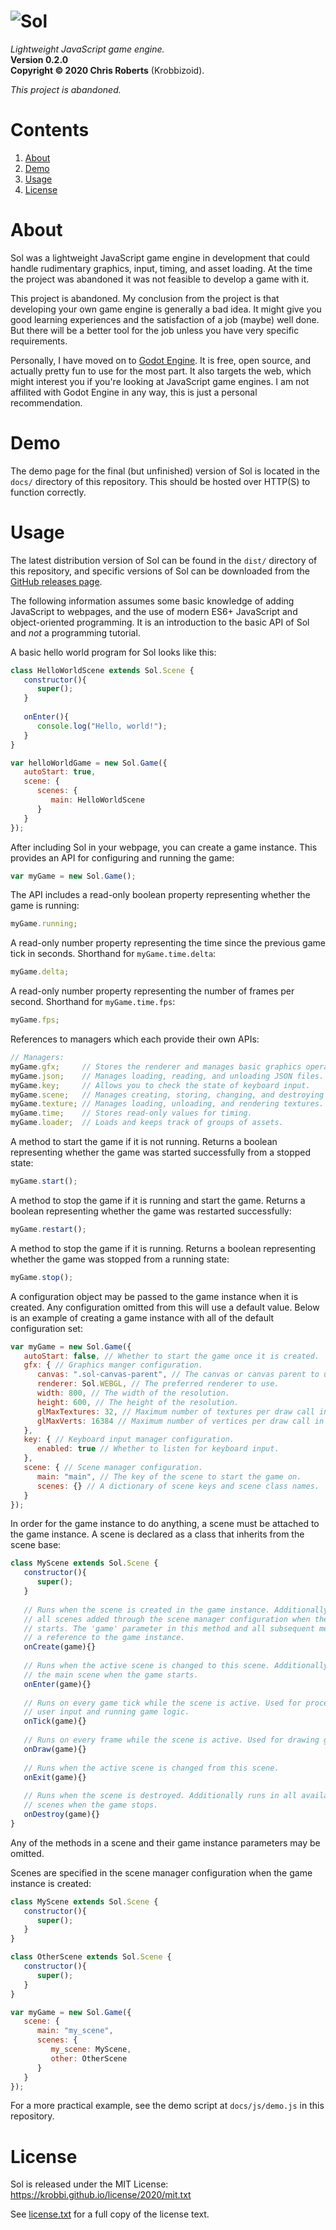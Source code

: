 # ![Sol](docs/img/header.png)
_Lightweight JavaScript game engine._  
__Version 0.2.0__  
__Copyright &copy; 2020 Chris Roberts__ (Krobbizoid).

_This project is abandoned._

# Contents
1. [About](#about)
2. [Demo](#demo)
3. [Usage](#usage)
4. [License](#license)

# About
Sol was a lightweight JavaScript game engine in development that could handle
rudimentary graphics, input, timing, and asset loading. At the time the project
was abandoned it was not feasible to develop a game with it.

This project is abandoned. My conclusion from the project is that developing
your own game engine is generally a bad idea. It might give you good learning
experiences and the satisfaction of a job (maybe) well done. But there will be
a better tool for the job unless you have very specific requirements.

Personally, I have moved on to
[Godot Engine](https://github.com/godotengine/godot). It is free, open source,
and actually pretty fun to use for the most part. It also targets the web,
which might interest you if you're looking at JavaScript game engines. I am not
affilited with Godot Engine in any way, this is just a personal recommendation.

# Demo
The demo page for the final (but unfinished) version of Sol is located in the
`docs/` directory of this repository. This should be hosted over HTTP(S) to
function correctly.

# Usage
The latest distribution version of Sol can be found in the `dist/` directory of
this repository, and specific versions of Sol can be downloaded from the
[GitHub releases page](https://github.com/krobbi/sol-engine/releases).

The following information assumes some basic knowledge of adding JavaScript to
webpages, and the use of modern ES6+ JavaScript and object-oriented
programming. It is an introduction to the basic API of Sol and _not_ a
programming tutorial.

A basic hello world program for Sol looks like this:
```JavaScript
class HelloWorldScene extends Sol.Scene {
   constructor(){
      super();
   }
   
   onEnter(){
      console.log("Hello, world!");
   }
}

var helloWorldGame = new Sol.Game({
   autoStart: true,
   scene: {
      scenes: {
         main: HelloWorldScene
      }
   }
});
```

After including Sol in your webpage, you can create a game instance. This
provides an API for configuring and running the game:
```JavaScript
var myGame = new Sol.Game();
```

The API includes a read-only boolean property representing whether the game is
running:
```JavaScript
myGame.running;
```

A read-only number property representing the time since the previous game tick
in seconds. Shorthand for `myGame.time.delta`:
```JavaScript
myGame.delta;
```

A read-only number property representing the number of frames per second.
Shorthand for `myGame.time.fps`:
```JavaScript
myGame.fps;
```

References to managers which each provide their own APIs:
```JavaScript
// Managers:
myGame.gfx;     // Stores the renderer and manages basic graphics operations.
myGame.json;    // Manages loading, reading, and unloading JSON files.
myGame.key;     // Allows you to check the state of keyboard input.
myGame.scene;   // Manages creating, storing, changing, and destroying scenes.
myGame.texture; // Manages loading, unloading, and rendering textures.
myGame.time;    // Stores read-only values for timing.
myGame.loader;  // Loads and keeps track of groups of assets.
```

A method to start the game if it is not running. Returns a boolean representing
whether the game was started successfully from a stopped state:
```JavaScript
myGame.start();
```

A method to stop the game if it is running and start the game. Returns a
boolean representing whether the game was restarted successfully:
```JavaScript
myGame.restart();
```

A method to stop the game if it is running. Returns a boolean representing
whether the game was stopped from a running state:
```JavaScript
myGame.stop();
```

A configuration object may be passed to the game instance when it is created.
Any configuration omitted from this will use a default value. Below is an
example of creating a game instance with all of the default configuration set:
```JavaScript
var myGame = new Sol.Game({
   autoStart: false, // Whether to start the game once it is created.
   gfx: { // Graphics manger configuration.
      canvas: ".sol-canvas-parent", // The canvas or canvas parent to use.
      renderer: Sol.WEBGL, // The preferred renderer to use.
      width: 800, // The width of the resolution.
      height: 600, // The height of the resolution.
      glMaxTextures: 32, // Maximum number of textures per draw call in WebGL.
      glMaxVerts: 16384 // Maximum number of vertices per draw call in WebGL.
   },
   key: { // Keyboard input manager configuration.
      enabled: true // Whether to listen for keyboard input.
   },
   scene: { // Scene manager configuration.
      main: "main", // The key of the scene to start the game on.
      scenes: {} // A dictionary of scene keys and scene class names.
   }
});
```

In order for the game instance to do anything, a scene must be attached to the
game instance. A scene is declared as a class that inherits from the scene
base:
```JavaScript
class MyScene extends Sol.Scene {
   constructor(){
      super();
   }
   
   // Runs when the scene is created in the game instance. Additionally runs in
   // all scenes added through the scene manager configuration when the game
   // starts. The 'game' parameter in this method and all subsequent methods is
   // a reference to the game instance.
   onCreate(game){}
   
   // Runs when the active scene is changed to this scene. Additionally runs in
   // the main scene when the game starts.
   onEnter(game){}
   
   // Runs on every game tick while the scene is active. Used for processing
   // user input and running game logic.
   onTick(game){}
   
   // Runs on every frame while the scene is active. Used for drawing graphics.
   onDraw(game){}
   
   // Runs when the active scene is changed from this scene.
   onExit(game){}
   
   // Runs when the scene is destroyed. Additionally runs in all available
   // scenes when the game stops.
   onDestroy(game){}
}
```
Any of the methods in a scene and their game instance parameters may be
omitted.

Scenes are specified in the scene manager configuration when the game instance
is created:
```JavaScript
class MyScene extends Sol.Scene {
   constructor(){
      super();
   }
}

class OtherScene extends Sol.Scene {
   constructor(){
      super();
   }
}

var myGame = new Sol.Game({
   scene: {
      main: "my_scene",
      scenes: {
         my_scene: MyScene,
         other: OtherScene
      }
   }
});
```

For a more practical example, see the demo script at `docs/js/demo.js` in this
repository.

# License
Sol is released under the MIT License:  
https://krobbi.github.io/license/2020/mit.txt

See [license.txt](./license.txt) for a full copy of the license text.
